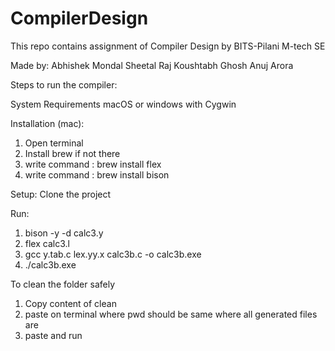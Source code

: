 # CompilerDesign
This repo contains assignment of Compiler Design by BITS-Pilani M-tech SE

Made by:
Abhishek Mondal
Sheetal Raj
Koushtabh Ghosh
Anuj Arora

Steps to run the compiler:

  System Requirements
  macOS or windows with Cygwin
  
  Installation (mac):
  1. Open terminal
  2. Install brew if not there
  3. write command : brew install flex
  4. write command : brew install bison

  Setup:
  Clone the project
  
  Run:
  1. bison -y -d calc3.y
  2. flex calc3.l
  3. gcc y.tab.c lex.yy.x calc3b.c -o calc3b.exe
  4. ./calc3b.exe

To clean the folder safely
  1. Copy content of clean
  2. paste on terminal where pwd should be same where all generated files are
  3. paste and run



